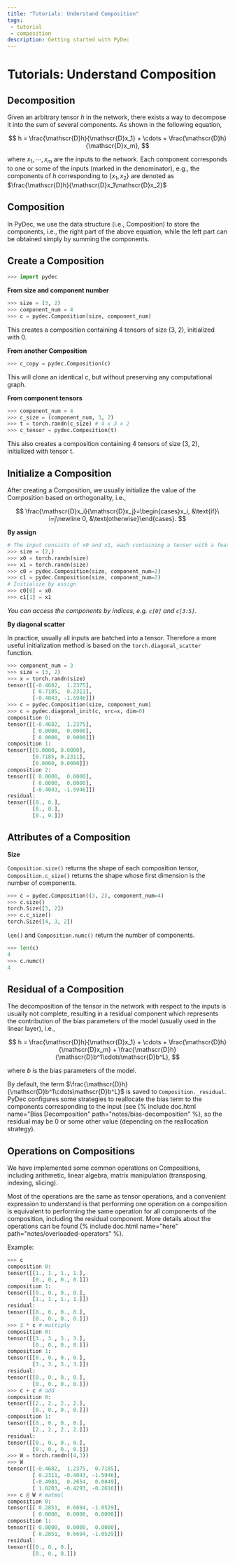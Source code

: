 ```yaml
---
title: "Tutorials: Understand Composition"
tags: 
 - tutorial
 - composition
description: Getting started with PyDec
---
```

# Tutorials: Understand Composition

## Decomposition

Given an arbitrary tensor $h$ in the network, there exists a way to decompose it into the sum of several components. As shown in the following equation,

$$
h = \frac{\mathscr{D}h}{\mathscr{D}x_1} + \cdots + \frac{\mathscr{D}h}{\mathscr{D}x_m},
$$

where $x_1,\cdots,x_m$ are the inputs to the network. Each component corresponds to one or some of the inputs (marked in the denominator), e.g., the components of $h$ corresponding to $\{x_1, x_2\}$ are denoted as $\frac{\mathscr{D}h}{\mathscr{D}x_1\mathscr{D}x_2}$

## Composition
In PyDec, we use the data structure (i.e., Composition) to store the components, i.e., the right part of the above equation, while the left part can be obtained simply by summing the components.

## Create a Composition
```python
>>> import pydec
```

**From size and component number**
```python
>>> size = (3, 2)
>>> component_num = 4
>>> c = pydec.Composition(size, component_num)
```
This creates a composition containing 4 tensors of size (3, 2), initialized with 0.

**From another Composition**
```python
>>> c_copy = pydec.Composition(c)
```
This will clone an identical c, but without preserving any computational graph.

**From component tensors**
```python
>>> component_num = 4
>>> c_size = (component_num, 3, 2)
>>> t = torch.randn(c_size) # 4 x 3 x 2
>>> c_tensor = pydec.Composition(t)
```
This also creates a composition containing 4 tensors of size (3, 2), initialized with tensor t.

## Initialize a Composition
After creating a Composition, we usually initialize the value of the Composition based on orthogonality, i.e.,

$$
\frac{\mathscr{D}x_i}{\mathscr{D}x_j}=\begin{cases}x_i, &\text{if}\ i=j\newline 0, &\text{otherwise}\end{cases}.
$$

**By assign**

```python
# The input consists of x0 and x1, each containing a tensor with a feature number of 2.
>>> size = (2,)
>>> x0 = torch.randn(size)
>>> x1 = torch.randn(size)
>>> c0 = pydec.Composition(size, component_num=2)
>>> c1 = pydec.Composition(size, component_num=2)
# Initialize by assign
>>> c0[0] = x0
>>> c1[1] = x1
```
*You can access the components by indices, e.g. `c[0]` and `c[3:5]`.*

**By diagonal scatter**

In practice, usually all inputs are batched into a tensor. Therefore a more useful initialization method is based on the `torch.diagonal_scatter` function.
```python
>>> component_num = 3
>>> size = (3, 2)
>>> x = torch.randn(size)
tensor([[-0.4682,  1.2375],
        [ 0.7185,  0.2311],
        [-0.4043, -1.5946]])
>>> c = pydec.Composition(size, component_num)
>>> c = pydec.diagonal_init(c, src=x, dim=0)
composition 0:
tensor([[-0.4682,  1.2375],
        [ 0.0000,  0.0000],
        [ 0.0000,  0.0000]])
composition 1:
tensor([[0.0000, 0.0000],
        [0.7185, 0.2311],
        [0.0000, 0.0000]])
composition 2:
tensor([[ 0.0000,  0.0000],
        [ 0.0000,  0.0000],
        [-0.4043, -1.5946]])
residual:
tensor([[0., 0.],
        [0., 0.],
        [0., 0.]])
```

## Attributes of a Composition
**Size**

`Composition.size()` returns the shape of each composition tensor, `Composition.c_size()` returns the shape whose first dimension is the number of components.
```python
>>> c = pydec.Composition((3, 2), component_num=4)
>>> c.size()
torch.Size([3, 2])
>>> c.c_size()
torch.Size([4, 3, 2])
```

`len()` and `Composition.numc()` return the number of components.
```python
>>> len(c)
4
>>> c.numc()
4
```

## Residual of a Composition

The decomposition of the tensor in the network with respect to the inputs is usually not complete, resulting in a residual component which represents the contribution of the bias parameters of the model (usually used in the linear layer), i.e.,

$$
h = \frac{\mathscr{D}h}{\mathscr{D}x_1} + \cdots + \frac{\mathscr{D}h}{\mathscr{D}x_m} + \frac{\mathscr{D}h}{\mathscr{D}b^1\cdots\mathscr{D}b^L},
$$

where $b$ is the bias parameters of the model. 

By default, the term $\frac{\mathscr{D}h}{\mathscr{D}b^1\cdots\mathscr{D}b^L}$ is saved to `Composition._residual`. PyDec configures some strategies to reallocate the bias term to the components corresponding to the input (see {% include doc.html name="Bias Decomposition" path="notes/bias-decomposition" %}, so the residual may be 0 or some other value (depending on the reallocation strategy).


## Operations on Compositions

We have implemented some common operations on Compositions, including arithmetic, linear algebra, matrix manipulation (transposing, indexing, slicing).

Most of the operations are the same as tensor operations, and a convenient expression to understand is that performing one operation on a composition is equivalent to performing the same operation for all components of the composition, including the residual component. More details about the operations can be found {% include doc.html name="here" path="notes/overloaded-operators" %}.

Example:
```python
>>> c
composition 0:
tensor([[1., 1., 1., 1.],
        [0., 0., 0., 0.]])
composition 1:
tensor([[0., 0., 0., 0.],
        [1., 1., 1., 1.]])
residual:
tensor([[0., 0., 0., 0.],
        [0., 0., 0., 0.]])
>>> 3 * c # multiply
composition 0:
tensor([[3., 3., 3., 3.],
        [0., 0., 0., 0.]])
composition 1:
tensor([[0., 0., 0., 0.],
        [3., 3., 3., 3.]])
residual:
tensor([[0., 0., 0., 0.],
        [0., 0., 0., 0.]])
>>> c + c # add
composition 0:
tensor([[2., 2., 2., 2.],
        [0., 0., 0., 0.]])
composition 1:
tensor([[0., 0., 0., 0.],
        [2., 2., 2., 2.]])
residual:
tensor([[0., 0., 0., 0.],
        [0., 0., 0., 0.]])
>>> W = torch.randn((4,3))
>>> W
tensor([[-0.4682,  1.2375,  0.7185],
        [ 0.2311, -0.4043, -1.5946],
        [-0.4981,  0.2654,  0.0849],
        [ 1.0203, -0.4293, -0.2616]])
>>> c @ W # matmul
composition 0:
tensor([[ 0.2851,  0.6694, -1.0529],
        [ 0.0000,  0.0000,  0.0000]])
composition 1:
tensor([[ 0.0000,  0.0000,  0.0000],
        [ 0.2851,  0.6694, -1.0529]])
residual:
tensor([[0., 0., 0.],
        [0., 0., 0.]])
```
